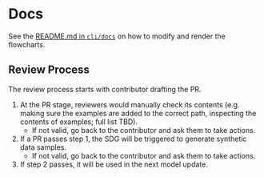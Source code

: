 # Docs

See the [README.md in `cli/docs`](https://github.com/instruct-lab/cli/blob/main/docs/README.md) on how to modify and render the flowcharts.

## Review Process
The review process starts with contributor drafting the PR.
1. At the PR stage, reviewers would manually check its contents (e.g. making sure the examples are added to the correct path, inspecting the contents of examples; full list TBD).
    - If not valid, go back to the contributor and ask them to take actions.
2. If a PR passes step 1, the SDG will be triggered to generate synthetic data samples.
    - If not valid, go back to the contributor and ask them to take actions.
3. If step 2 passes, it will be used in the next model update.